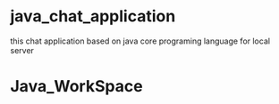 # java_chat_application
this chat application based on java core programing language for local server 
# Java_WorkSpace
